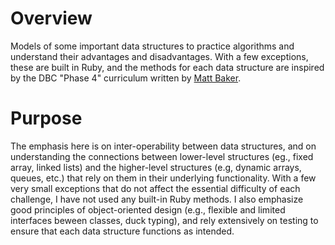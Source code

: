 # Overview #
Models of some important data structures to practice algorithms and understand their advantages and disadvantages.  With a few exceptions, these are built in Ruby, and the methods for each data structure are inspired by the DBC "Phase 4" curriculum written by [Matt Baker](https://github.com/mattbaker).

# Purpose #

The emphasis here is on inter-operability between data structures, and on understanding the connections between lower-level structures (eg., fixed array, linked lists) and the higher-level structures (e.g, dynamic arrays, queues, etc.) that rely on them in their underlying functionality.  With a few very small exceptions that do not affect the essential difficulty of each challenge, I have not used any built-in Ruby methods.  I also emphasize good principles of object-oriented design (e.g., flexible and limited interfaces beween classes, duck typing), and rely extensively on testing to ensure that each data structure functions as intended.
